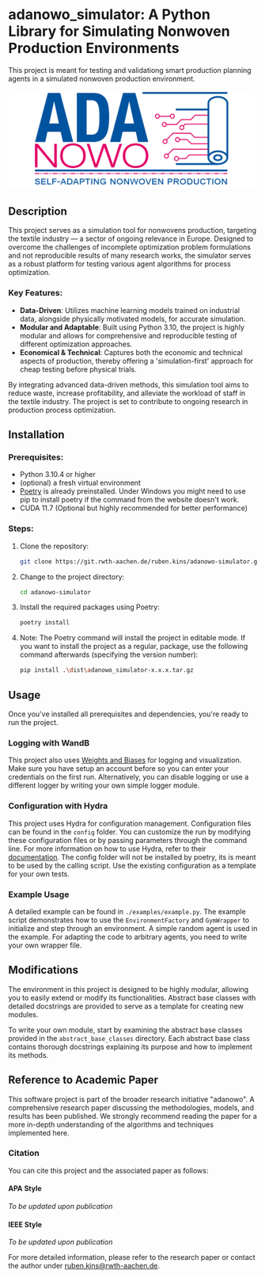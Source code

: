 # adanowo_simulator: A Python Library for Simulating Nonwoven Production Environments 
This project is meant for testing and validationg smart production planning agents in a simulated nonwoven production environment.

<img src="Logo.png" alt="Project Logo" width="500"/>

## Description

This project serves as a simulation tool for nonwovens production, targeting the textile industry — a sector of ongoing relevance in Europe. 
Designed to overcome the challenges of incomplete optimization problem formulations and not reproducible results of many research works, the simulator serves as a robust platform for testing various agent algorithms for process optimization.

### Key Features:

- **Data-Driven**: Utilizes machine learning models trained on industrial data, alongside physically motivated models, for accurate simulation.
- **Modular and Adaptable**: Built using Python 3.10, the project is highly modular and allows for comprehensive and reproducible testing of different optimization approaches.
- **Economical & Technical**: Captures both the economic and technical aspects of production, thereby offering a 'simulation-first' approach for cheap testing before physical trials.

By integrating advanced data-driven methods, this simulation tool aims to reduce waste, increase profitability, and alleviate the workload of staff in the textile industry. 
The project is set to contribute to ongoing research in production process optimization.


## Installation

### Prerequisites:
- Python 3.10.4 or higher
- (optional) a fresh virtual environment
- [Poetry](https://python-poetry.org/docs/) is already preinstalled. 
Under Windows you might need to use pip to install poetry if the command from the website doesn't work.
- CUDA 11.7 (Optional but highly recommended for better performance)

### Steps:

1. Clone the repository:
   ```bash
   git clone https://git.rwth-aachen.de/ruben.kins/adanowo-simulator.git

2. Change to the project directory:
   ```bash
   cd adanowo-simulator

3. Install the required packages using Poetry:
   ```bash
   poetry install
   
4. Note: The Poetry command will install the project in editable mode. If you want to install the project as a regular, package, use the following command afterwards (specifying the version number):
   ```bash
   pip install .\dist\adanowo_simulator-x.x.x.tar.gz

## Usage
Once you've installed all prerequisites and dependencies, you're ready to run the project.

### Logging with WandB
 This project also uses [Weights and Biases](https://wandb.ai/site) for logging and visualization.
Make sure you have setup an account before so you can enter your credentials on the first run. 
Alternatively, you can disable logging or use a different logger by writing your own simple logger module.

### Configuration with Hydra
This project uses Hydra for configuration management. Configuration files can be found in the `config` folder. 
You can customize the run by modifying these configuration files or by passing parameters through the command line. 
For more information on how to use Hydra, refer to their [documentation](https://hydra.cc/docs/intro/).
The config folder will not be installed by poetry, its is meant to be used by the calling script. 
Use the existing configuration as a template for your own tests.

### Example Usage
A detailed example can be found in `./examples/example.py`. 
The example script demonstrates how to use the `EnvironmentFactory` and `GymWrapper` to initialize and step through an environment.
A simple random agent is used in the example. For adapting the code to arbitrary agents, you need to write your own wrapper file.


## Modifications
The environment in this project is designed to be highly modular, allowing you to easily extend or modify its functionalities. 
Abstract base classes with detailed docstrings are provided to serve as a template for creating new modules.


To write your own module, start by examining the abstract base classes provided in the `abstract_base_classes` directory. 
Each abstract base class contains thorough docstrings explaining its purpose and how to implement its methods.


## Reference to Academic Paper

This software project is part of the broader research initiative "adanowo".
A comprehensive research paper discussing the methodologies, models, and results has been published. 
We strongly recommend reading the paper for a more in-depth understanding of the algorithms and techniques implemented here.

### Citation

You can cite this project and the associated paper as follows:

#### APA Style
*To be updated upon publication*

#### IEEE Style
*To be updated upon publication*

For more detailed information, please refer to the research paper or contact the author under ruben.kins@rwth-aachen.de.